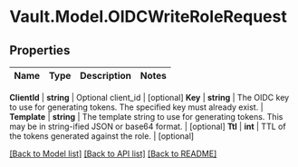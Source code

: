 # Vault.Model.OIDCWriteRoleRequest

## Properties

Name | Type | Description | Notes
------------ | ------------- | ------------- | -------------

**ClientId** | **string** | Optional client_id | [optional] **Key** | **string** | The OIDC key to use for generating tokens. The specified key must already exist. | **Template** | **string** | The template string to use for generating tokens. This may be in string-ified JSON or base64 format. | [optional] **Ttl** | **int** | TTL of the tokens generated against the role. | [optional] 

[[Back to Model list]](../README.md#documentation-for-models) [[Back to API list]](../README.md#documentation-for-api-endpoints) [[Back to README]](../README.md)

